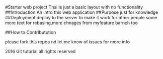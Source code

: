 #Starter web project
Thsi is just a basic layout with no functionality
##Introduction 
An intro this web application
##Purpose
just for knowledge
##Deployment
deploy to the server to make it work for other people
some more text for rebasing,more chnages from myfeature barnch too

##How to Contributution

please fork this repoa nd let me know of issues for more info


2016 Git tutorial all rights reserved